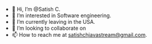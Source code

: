 - 👋 Hi, I’m @Satish C.
- 👀 I’m interested in Software engineering.
- 🌱 I’m currently leaving in the USA.
- 💞️ I’m looking to collaborate on 
- 📫 How to reach me at satishchjavastream@gmail.com.

<!---
satishchjavastream/satishchjavastream is a ✨ special ✨ repository because its `README.md` (this file) appears on your GitHub profile.
You can click the Preview link to take a look at your changes.
--->
